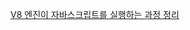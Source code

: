 [V8 엔진이 자바스크립트를 실행하는 과정 정리](https://velog.io/@tkyung05/V8-%EC%97%94%EC%A7%84%EC%9D%B4-%EC%9E%90%EB%B0%94%EC%8A%A4%ED%81%AC%EB%A6%BD%ED%8A%B8%EB%A5%BC-%EC%8B%A4%ED%96%89%ED%95%98%EB%8A%94-%EA%B3%BC%EC%A0%95)